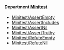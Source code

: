 <!-- START_COP_LIST -->
#### Department [Minitest](cops_minitest.md)

* [Minitest/AssertEmpty](cops_minitest.md#minitestassertempty)
* [Minitest/AssertIncludes](cops_minitest.md#minitestassertincludes)
* [Minitest/AssertNil](cops_minitest.md#minitestassertnil)
* [Minitest/AssertTruthy](cops_minitest.md#minitestasserttruthy)
* [Minitest/RefuteEmpty](cops_minitest.md#minitestrefuteempty)
* [Minitest/RefuteNil](cops_minitest.md#minitestrefutenil)

<!-- END_COP_LIST -->
